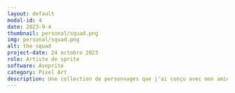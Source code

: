```yaml
---
layout: default
modal-id: 4
date: 2023-9-4
thumbnail: personal/squad.png
img: personal/squad.png
alt: the squad
project-date: 24 octobre 2023
role: Artiste de sprite
software: Aseprite
category: Pixel Art
description: Une collection de personnages que j'ai conçu avec mon amie et dessiné.
---
```

